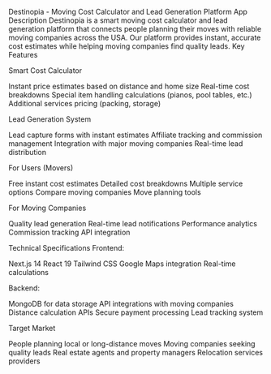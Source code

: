 Destinopia - Moving Cost Calculator and Lead Generation Platform
App Description
Destinopia is a smart moving cost calculator and lead generation platform that connects people planning their moves with reliable moving companies across the USA. Our platform provides instant, accurate cost estimates while helping moving companies find quality leads.
Key Features

Smart Cost Calculator


Instant price estimates based on distance and home size
Real-time cost breakdowns
Special item handling calculations (pianos, pool tables, etc.)
Additional services pricing (packing, storage)


Lead Generation System


Lead capture forms with instant estimates
Affiliate tracking and commission management
Integration with major moving companies
Real-time lead distribution


For Users (Movers)


Free instant cost estimates
Detailed cost breakdowns
Multiple service options
Compare moving companies
Move planning tools


For Moving Companies


Quality lead generation
Real-time lead notifications
Performance analytics
Commission tracking
API integration

Technical Specifications
Frontend:

Next.js 14
React 19
Tailwind CSS
Google Maps integration
Real-time calculations

Backend:

MongoDB for data storage
API integrations with moving companies
Distance calculation APIs
Secure payment processing
Lead tracking system

Target Market

People planning local or long-distance moves
Moving companies seeking quality leads
Real estate agents and property managers
Relocation services providers